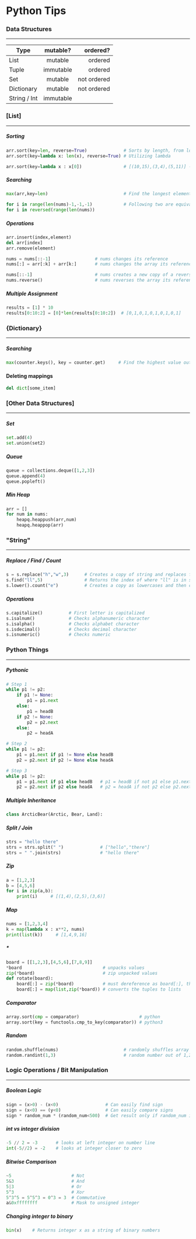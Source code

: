 # Python Tips 
### Data Structures
---
| Type          | mutable?      | ordered?    |
| ------------- |:-------------:| ----------: |
| List          | mutable       | ordered     |
| Tuple         | immutable     | ordered     |
| Set           | mutable       | not ordered |
| Dictionary    | mutable       | not ordered |
| String / Int  | immutable     |             |

### [List]
---
##### Sorting
```python
arr.sort(key=len, reverse=True)              # Sorts by length, from longest to shortest
arr.sort(key=lambda x: len(x), reverse=True) # Utilizing lambda

arr.sort(key=lambda x : x[0])                # [(10,15),(3,4),(5,11)] -> [(3,4),(5,11),(10,15)]
```

##### Searching
```python
max(arr,key=len)                             # Find the longest element in list

for i in range(len(nums)-1,-1,-1)            # Following two are equivalent
for i in reversed(range(len(nums))
```

##### Operations
```python
arr.insert(index,element)
del arr[index]
arr.remove(element)

nums = nums[::-1]                 # nums changes its reference
nums[:] = arr[:k] + arr[k:]       # nums changes the array its referencing

nums[::-1]                        # nums creates a new copy of a reversed version
nums.reverse()                    # nums reverses the array its referencing
```

##### Multiple Assignment
```python
results = [1] * 10                         
results[0:10:2] = [0]*len(results[0:10:2])  # [0,1,0,1,0,1,0,1,0,1]
```

### {Dictionary}
---
##### Searching
```python
max(counter.keys(), key = counter.get)     # Find the highest value out of keys
```

#### Deleting mappings
```python
del dict[some_item]
```
### [Other Data Structures]
---
##### Set
```python
set.add(4)
set.union(set2)
```

##### Queue
```python
queue = collections.deque([1,2,3])
queue.append(4)
queue.popleft()
```

##### Min Heap
```python
arr = []
for num in nums:
    heapq.heappush(arr,num)
    heapq.heappop(arr)
```

### "String"
---
##### Replace / Find / Count
```python
s = s.replace("h","w",3)      # Creates a copy of string and replaces first 3 "h"s to "w"
s.find("ll",5)                # Returns the index of where "ll" is in string after index 5
s.lower().count("e")          # Creates a copy as lowercases and then counts number of "e"s
```


##### Operations
```python
s.capitalize()          # First letter is capitalized
s.isalnum()             # Checks alphanumeric character
s.isalpha()             # Checks alphabet character
s.isdecimal()           # Checks decimal character
s.isnumeric()           # Checks numeric
```

### Python Things
---
##### Pythonic
```python
# Step 1
while p1 != p2:
    if p1 != None:
        p1 = p1.next
    else:
        p1 = headB
    if p2 != None:
        p2 = p2.next
    else:
        p2 = headA

# Step 2
while p1 != p2:
    p1 = p1.next if p1 != None else headB
    p2 = p2.next if p2 != None else headA

# Step 3
while p1 != p2:
    p1 = p1.next if p1 else headB   # p1 = headB if not p1 else p1.next
    p2 = p2.next if p2 else headA   # p2 = headA if not p2 else p2.next
```

##### Multiple Inheritance
```python
class ArcticBear(Arctic, Bear, Land):
```

##### Split / Join
```python
strs = "hello there"    
strs = strs.split(" ")              # ["hello","there"]
strs = " ".join(strs)               # "hello there"
```

##### Zip
```python
a = [1,2,3] 
b = [4,5,6]
for i in zip(a,b):
    print(i)     # [(1,4),(2,5),(3,6)]
```

##### Map
```python
nums = [1,2,3,4]
k = map(lambda x : x**2, nums)
print(list(k))     # [1,4,9,16]
```

##### *
```python
board = [[1,2,3],[4,5,6],[7,8,9]]
*board                               # unpacks values
zip(*board)                          # zip unpacked values
def rotate(board):
    board[:] = zip(*board)           # must dereference as board[:], think about stack
    board[:] = map(list,zip(*board)) # converts the tuples to lists
```

##### Comparator
```python
array.sort(cmp = comparator)                       # python
array.sort(key = functools.cmp_to_key(comparator)) # python3
```

##### Random
```python
random.shuffle(nums)                         # randomly shuffles array
random.randint(1,3)                          # random number out of 1,2,3
```

### Logic Operations / Bit Manipulation 
---
##### Boolean Logic
```python
sign = (x>0) - (x<0)                  # Can easily find sign
sign = (x<0) == (y<0)                 # Can easily compare signs 
sign * random_num * (random_num<500)  # Get result only if random_num is below 500
```

##### int vs integer division
```python
-5 // 2 = -3       # looks at left integer on number line 
int(-5//2) = -2    # looks at integer closer to zero
```

##### Bitwise Comparison
```python
~5                       # Not
5&3                      # And
5|3                      # Or 
5^3                      # Xor 
5^3^5 = 5^5^3 = 0^3 = 3  # Commutative
a&0xffffffff             # Mask to unsigned integer
```

##### Changing integer to binary
```python
bin(x)    # Returns integer x as a string of binary numbers
```
